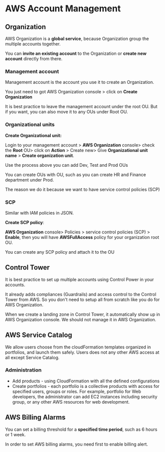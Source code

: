 # AWS Account Management

## Organization 

AWS Organization is a **global service**, because Organization group the multiple accounts together.

You can **invite an existing account** to the Organization or **create new account** directly from there. 

### Management account

Management account is the account you use it to create an Organization. 

You just need to got AWS Organization console > click on **Create Organization**

It is best practice to leave the management account under the root OU. But if you want, you can also move it to any OUs under Root OU.

### Organizational units

**Create Organizational unit:**

Login to your management account > **AWS Organization** console> check the **Root** OU> click on **Action** > Create new> Give **Organizational unit name** > **Create organization unit**.

Use the process above you can add Dev, Test and Prod OUs

You can create OUs with OU, such as you can create HR and Finance department under Prod.

The reason we do it because we want to have service control policies (SCP)

### SCP

Similar with IAM policies in JSON.

**Create SCP policy**:

**AWS Organization** console> Policies > service control policies (SCP) > **Enable**, then you will have **AWSFullAccess** policy for your organization root OU. 

You can create any SCP policy and attach it to the OU

## Control Tower

It is best practice to set up multiple accounts using Control Power in your accounts. 

It already adds compliances (Guardrails) and access control to the Control Tower from AWS. So you don't need to setup all from scratch like you do for AWS Organization. 

When we create a landing zone in Control Tower, it automatically show up in AWS Organization console. We should not manage it in AWS Organization.

## AWS Service Catalog

We allow users choose from the cloudFormation templates organized in portfolios, and launch them safely. Users does not any other AWS access at all except Service Catalog.

### Administration

* Add products - using CloudFormation with all the defined configurations
* Create portfolios - each portfolio is a collective products with access for specified users, groups or roles. For example, portfolio for Web developers, the administrator can add EC2 instances including security group, or any other AWS resources for web development.

## AWS Billing Alarms

You can set a billing threshold for a **specified time period**, such as 6 hours or 1 week. 

In order to set AWS billing alarms, you need first to enable billing alert.
